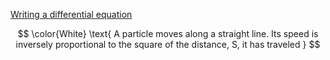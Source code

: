 [Writing a differential equation](https://www.khanacademy.org/math/differential-equations/first-order-differential-equations/differential-equations-intro/v/writing-a-differential-equation)

```math

\color{White} \text{ A particle moves along a straight line. Its speed is inversely proportional to the square of the distance, S, it has traveled }

```
